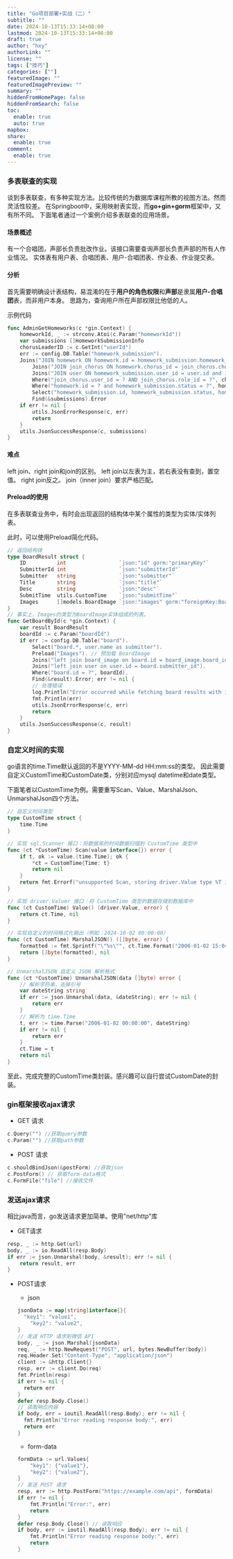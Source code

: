 ```yaml
---
title: "Go项目部署+实战（二）"
subtitle: ""
date: 2024-10-13T15:33:14+08:00
lastmod: 2024-10-13T15:33:14+08:00
draft: true
author: "hxy"
authorLink: ""
license: ""
tags: ["技巧"]
categories: [""]
featuredImage: ""
featuredImagePreview: ""
summary: ""
hiddenFromHomePage: false
hiddenFromSearch: false
toc:
  enable: true
  auto: true
mapbox:
share:
  enable: true
comment:
  enable: true
---
```


### 多表联查的实现
谈到多表联查，有多种实现方法。比较传统的为数据库课程所教的视图方法。然而灵活性较差。
在Springboot中，采用映射表实现，而**go+gin+gorm**框架中，又有所不同。
下面笔者通过一个案例介绍多表联查的应用场景。

#### 场景概述
有一个合唱团，声部长负责批改作业。该接口需要查询声部长负责声部的所有人作业情况。
实体表有用户表、合唱团表、用户-合唱团表、作业表、作业提交表。

#### 分析
首先需要明确设计表结构，易混淆的在于**用户的角色权限**和**声部**是隶属**用户-合唱团**表，而非用户本身。
思路为，查询用户所在声部权限比他低的人。

示例代码
```go
func AdminGetHomeworks(c *gin.Context) {
	homeworkId, _ := strconv.Atoi(c.Param("homeworkId"))
	var submissions []HomeworkSubmissionInfo
	chorusLeaderID := c.GetInt("userId")
	err := config.DB.Table("homework_submission").
    Joins("JOIN homework ON homework.id = homework_submission.homework_id").
		Joins("JOIN join_chorus ON homework.chorus_id = join_chorus.chorus_id").
		Joins("JOIN user ON homework_submission.user_id = user.id and is_final = 1").
		Where("join_chorus.user_id = ? AND join_chorus.role_id = ?", chorusLeaderID, 3).
		Where("homework.id = ? and homework_submission.status = ?", homeworkId, "under_review").
		Select("homework_submission.id, homework_submission.status, homework_submission.media_url, homework_submission.submit_time, user.name AS submitter_name").
		Find(&submissions).Error
	if err != nil {
		utils.JsonErrorResponse(c, err)
		return
	}
	utils.JsonSuccessResponse(c, submissions)
}
```

#### 难点
left join、right join和join的区别。
left join以左表为主，若右表没有查到，置空值。
right join反之。
join（inner join）要求严格匹配。

#### Preload的使用

在多表联查业务中，有时会出现返回的结构体中某个属性的类型为实体/实体列表。

此时，可以使用Preload简化代码。

```go
// 返回结构体
type BoardResult struct {
	ID          int                 `json:"id" gorm:"primaryKey"`
	SubmitterId int                 `json:"submitterId"`
	Submitter   string              `json:"submitter"`
	Title       string              `json:"title"`
	Desc        string              `json:"desc"`
	SubmitTime  utils.CustomTime    `json:"submitTime"`
	Images      []models.BoardImage `json:"images" gorm:"foreignKey:BoardId"`
}
// 事实上，Images的类型为BoardImage实体组成的列表。
func GetBoardById(c *gin.Context) {
	var result BoardResult
	boardId := c.Param("boardId")
	if err := config.DB.Table("board").
		Select("board.*, user.name as submitter").
		Preload("Images"). // 预加载 BoardImage
		Joins("left join board_image on board.id = board_image.board_id").
		Joins("left join user on user.id = board.submitter_id").
		Where("board.id = ?", boardId).
		Find(&result).Error; err != nil {
		// 处理错误
		log.Println("Error occurred while fetching board results with images:", err)
		fmt.Println(err)
		utils.JsonErrorResponse(c, err)
		return
	}
	utils.JsonSuccessResponse(c, result)
}
```



### 自定义时间的实现
go语言的time.Time默认返回的不是YYYY-MM-dd HH:mm:ss的类型。
因此需要自定义CustomTime和CustomDate类，分别对应mysql datetime和date类型。

下面笔者以CustomTime为例。需要重写Scan、Value、MarshalJson、UnmarshalJson四个方法。
```go
// 自定义时间类型
type CustomTime struct {
	time.Time
}

// 实现 sql.Scanner 接口：将数据库的时间数据扫描到 CustomTime 类型中
func (ct *CustomTime) Scan(value interface{}) error {
	if t, ok := value.(time.Time); ok {
		*ct = CustomTime{Time: t}
		return nil
	}
	return fmt.Errorf("unsupported Scan, storing driver.Value type %T into type CustomTime", value)
}

// 实现 driver.Valuer 接口：将 CustomTime 类型的数据存储到数据库中
func (ct CustomTime) Value() (driver.Value, error) {
	return ct.Time, nil
}

// 实现自定义的时间格式化输出（例如：2024-10-02 00:00:00）
func (ct CustomTime) MarshalJSON() ([]byte, error) {
	formatted := fmt.Sprintf("\"%s\"", ct.Time.Format("2006-01-02 15:04:05"))
	return []byte(formatted), nil
}

// UnmarshalJSON 自定义 JSON 解析格式
func (ct *CustomTime) UnmarshalJSON(data []byte) error {
	// 解析字符串，去掉引号
	var dateString string
	if err := json.Unmarshal(data, &dateString); err != nil {
		return err
	}
	// 解析为 time.Time
	t, err := time.Parse("2006-01-02 00:00:00", dateString)
	if err != nil {
		return err
	}
	ct.Time = t
	return nil
}
```
至此，完成完整的CustomTime类封装。感兴趣可以自行尝试CustomDate的封装。

### gin框架接收ajax请求
- GET 请求

```go
c.Query("") //获取query参数
c.Param("") //获取path参数
```



- POST 请求

```go
c.shouldBindJson(&postForm) //获取json
c.PostForm() // 获取form-data格式
c.FormFile("file") //接收文件
```



### 发送ajax请求
相比java而言，go发送请求更加简单。使用"net/http"库
- GET请求
```go
resp, _ := http.Get(url)
body, _ := io.ReadAll(resp.Body)
if err := json.Unmarshal(body, &result); err != nil {
	return result, err
}
```
- POST请求

  - json

  ```go
  jsonData := map[string]interface{}{
  	"key1": "value1",
      "key2": "value2",
  }
  // 发送 HTTP 请求到微信 API
  body, _ := json.Marshal(jsonData)
  req, _ := http.NewRequest("POST", url, bytes.NewBuffer(body))
  req.Header.Set("Content-Type", "application/json")
  client := &http.Client{}
  resp, err := client.Do(req)
  fmt.Println(resp)
  if err != nil {
  	return err
  }
  defer resp.Body.Close()
  // 读取响应内容
  if body, err = ioutil.ReadAll(resp.Body); err != nil {
  	fmt.Println("Error reading response body:", err)
  	return err
  }
  ```

  - form-data

  ```go
  formData := url.Values{
      "key1": {"value1"},
      "key2": {"value2"},
  }
  // 发送 POST 请求
  resp, err := http.PostForm("https://example.com/api", formData)
  if err != nil {
      fmt.Println("Error:", err)
      return
  }
  defer resp.Body.Close() // 读取响应
  if body, err := ioutil.ReadAll(resp.Body); err != nil {
      fmt.Println("Error reading response body:", err)
      return
  }
  ```

  
